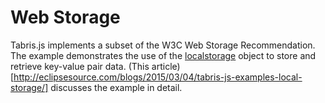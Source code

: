 # Web Storage

Tabris.js implements a subset of the W3C Web Storage Recommendation. The example demonstrates the use of the [localstorage](https://developer.mozilla.org/en-US/docs/Web/API/Window/localStorage) object to store and retrieve key-value pair data. (This article)[http://eclipsesource.com/blogs/2015/03/04/tabris-js-examples-local-storage/] discusses the example in detail.
